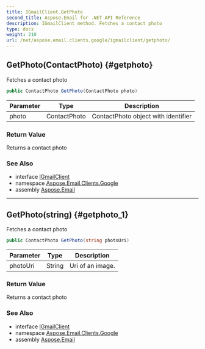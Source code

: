 ```yaml
---
title: IGmailClient.GetPhoto
second_title: Aspose.Email for .NET API Reference
description: IGmailClient method. Fetches a contact photo
type: docs
weight: 210
url: /net/aspose.email.clients.google/igmailclient/getphoto/
---
```

## GetPhoto(ContactPhoto) {#getphoto}

Fetches a contact photo

```csharp
public ContactPhoto GetPhoto(ContactPhoto photo)
```

| Parameter | Type | Description |
| --- | --- | --- |
| photo | ContactPhoto | ContactPhoto object with identifier |

### Return Value

Returns a contact photo

### See Also

* interface [IGmailClient](../)
* namespace [Aspose.Email.Clients.Google](../../igmailclient/)
* assembly [Aspose.Email](../../../)

---

## GetPhoto(string) {#getphoto_1}

Fetches a contact photo

```csharp
public ContactPhoto GetPhoto(string photoUri)
```

| Parameter | Type | Description |
| --- | --- | --- |
| photoUri | String | Uri of an image. |

### Return Value

Returns a contact photo

### See Also

* interface [IGmailClient](../)
* namespace [Aspose.Email.Clients.Google](../../igmailclient/)
* assembly [Aspose.Email](../../../)


